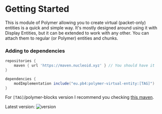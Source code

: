 # Getting Started

This is module of Polymer allowing you to create virtual (packet-only) entities
is a quick and simple way. It's mostly designed around using it with Display Entities,
but it can be extended to work with any other. You can attach them to regular (or Polymer)
entities and chunks.
### Adding to dependencies
```groovy
repositories {
    maven { url 'https://maven.nucleoid.xyz' } // You should have it
}

dependencies {
    modImplementation include("eu.pb4:polymer-virtual-entity:[TAG]")
}
```

For `[TAG]`/polymer-blocks version I recommend you checking [this maven](https://maven.nucleoid.xyz/eu/pb4/polymer-virtual-entity/).

Latest version: ![version](https://img.shields.io/maven-metadata/v?color=%23579B67&label=&metadataUrl=https://maven.nucleoid.xyz/eu/pb4/polymer-networking/maven-metadata.xml)